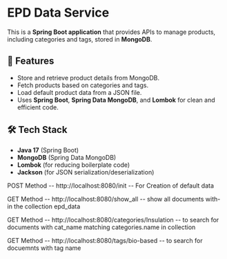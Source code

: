 # EPD Data Service

This is a **Spring Boot application** that provides APIs to manage products, including categories and tags, stored in **MongoDB**.

## 🚀 Features
- Store and retrieve product details from MongoDB.
- Fetch products based on categories and tags.
- Load default product data from a JSON file.
- Uses **Spring Boot**, **Spring Data MongoDB**, and **Lombok** for clean and efficient code.

## 🛠️ Tech Stack
- **Java 17** (Spring Boot)
- **MongoDB** (Spring Data MongoDB)
- **Lombok** (for reducing boilerplate code)
- **Jackson** (for JSON serialization/deserialization)


POST Method -- http://localhost:8080/init -- For Creation of default data

GET Method -- http://localhost:8080/show_all -- show all documents with-in the collection epd_data

GET Method -- http://localhost:8080/categories/Insulation -- to search for documents with cat_name matching categories.name in collection

GET Method -- http://localhost:8080/tags/bio-based -- to search for docuemnts with tag name

